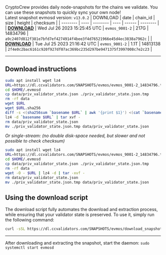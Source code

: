 CryptoCrew provides daily node-snapshots for the chains we validate. You can use these snapshots to quickly sync your own node!  
Latest snapshot evmosd version: `v13.0.2`
| DOWNLOAD | date | chain_id | size | height | checksum |
| -------- | ---- | -------- | ---- | ------ | -------- |
| **[DOWNLOAD](https://dl.ccvalidators.com/SNAPSHOTS/$CHAIN_NAME/evmos_9001-2_14834796.tar.lz4)** | Wed Jul 26 2023 15:25:45 UTC | `evmos_9001-2` | 217G | 14834796 | `a9c2407d812f381e7bfd7ef4274914f4bee3f4d76521966e45d4ec3838a7962c` |
| **[DOWNLOAD](https://dl.ccvalidators.com/SNAPSHOTS/$CHAIN_NAME/evmos_9001-2_14813138.tar.lz4)** | Tue Jul 25 2023 21:16:42 UTC | `evmos_9001-2` | 1.1T | 14813138 | `2f4e0c2bac6161c920f927df07ac369bc235d297be9471375f3997008c7e2c23` |
 
---
## Download instructions
 
```sh
sudo apt install wget lz4
URL=https://dl.ccvalidators.com/SNAPSHOTS/evmos/evmos_9001-2_14834796.tar.lz4
cd $HOME/.evmosd
cp data/priv_validator_state.json ./priv_validator_state.json.tmp
rm -rf data
wget $URL
wget $URL.sha256
diff -s <(sha256sum `basename $URL` | awk '{print $1}') <(cat `basename $URL`.sha256)
lz4 -d `basename $URL` | tar xvf -
rm data/priv_validator_state.json
mv ./priv_validator_state.json.tmp data/priv_validator_state.json
```
*Or single-stream: (no double disk-space needed, but slower and not possible to check checksum)*
```sh
sudo apt install wget lz4
URL=https://dl.ccvalidators.com/SNAPSHOTS/evmos/evmos_9001-2_14834796.tar.lz4
cd $HOME/.evmosd
cp data/priv_validator_state.json ./priv_validator_state.json.tmp
rm -rf data
wget -O - $URL | lz4 -d | tar -xvf -
rm data/priv_validator_state.json
mv ./priv_validator_state.json.tmp data/priv_validator_state.json
```
## Using the download script
 
The download script fully automates the download and extraction process, while ensuring that your validator state is preserved. To use it, simply run the following command:
 
```sh
curl -sSL https://dl.ccvalidators.com/SNAPSHOTS/evmos/download_snapshot.sh | bash
```
---
After downloading and extracting the snapshot, start the daemon: `sudo systemctl start evmosd`
